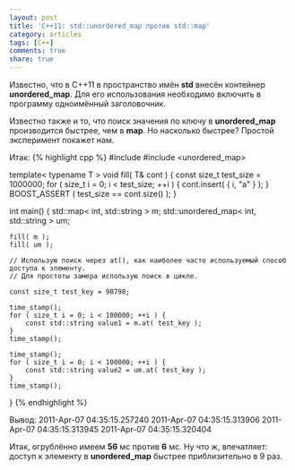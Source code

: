 ```yaml
---
layout: post
title: 'C++11: std::unordered_map против std::map'
category: articles
tags: [C++]
comments: true
share: true
---
```


Известно, что в C++11 в пространство имён **std** внесён контейнер **unordered_map**. Для его использования необходимо включить в программу одноимённый заголовочник.

Известно также и то, что поиск значения по ключу в **unordered_map** производится быстрее, чем в **map**. Но насколько быстрее? Простой эксперимент покажет нам.

Итак:
{% highlight cpp %}
#include <map>
#include <unordered_map>

template< typename T >
void fill( T& cont ) {
    const size_t test_size = 1000000;
    for ( size_t i = 0; i < test_size; ++i ) {
        cont.insert( { i, "a" } );
    }
    BOOST_ASSERT ( test_size == cont.size() );
}

int main() {
    std::map< int, std::string >           m;
    std::unordered_map< int, std::string > um;
    
    fill( m );
    fill( um );
    
    // Использую поиск через at(), как наиболее часто используемый способ доступа к элементу.
    // Для простоты замера использую поиск в цикле.    

    const size_t test_key = 98798;
    
    time_stamp();
    for ( size_t i = 0; i < 100000; ++i ) {
        const std::string value1 = m.at( test_key );
    }
    time_stamp();

    time_stamp();
    for ( size_t i = 0; i < 100000; ++i ) {
        const std::string value2 = um.at( test_key );
    }
    time_stamp();
}
{% endhighlight %}

Вывод:
2011-Apr-07 04:35:15.257240
2011-Apr-07 04:35:15.313906
2011-Apr-07 04:35:15.313945
2011-Apr-07 04:35:15.320404

Итак, огрублённо имеем **56** мс против **6** мс. Ну что ж, впечатляет: доступ к элементу в **unordered_map** быстрее приблизительно в 9 раз.
